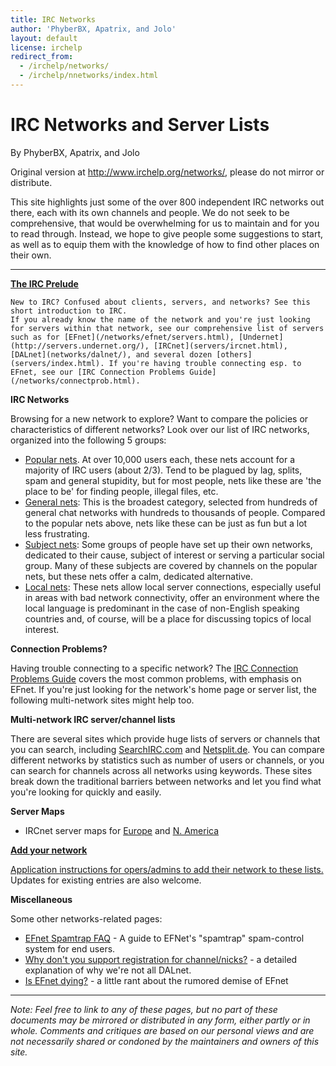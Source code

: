 ```yaml
---
title: IRC Networks
author: 'PhyberBX, Apatrix, and Jolo'
layout: default
license: irchelp
redirect_from:
  - /irchelp/networks/
  - /irchelp/nnetworks/index.html
---
```


# IRC Networks and Server Lists

By PhyberBX, Apatrix, and Jolo

Original version at <http://www.irchelp.org/networks/>, please do not mirror or distribute.

This site highlights just some of the over 800 independent IRC networks out there, each with its own channels and people. We do not seek to be comprehensive, that would be overwhelming for us to maintain and for you to read through. Instead, we hope to give people some suggestions to start, as well as to equip them with the knowledge of how to find other places on their own.

--------------------------------------------------------------------------------

**[The IRC Prelude](http://www.irchelp.org/irchelp/new2irc.html)**

```
New to IRC? Confused about clients, servers, and networks? See this short introduction to IRC.
If you already know the name of the network and you're just looking for servers within that network, see our comprehensive list of servers such as for [EFnet](/networks/efnet/servers.html), [Undernet](http://servers.undernet.org/), [IRCnet](servers/ircnet.html), [DALnet](networks/dalnet/), and several dozen [others](servers/index.html). If you're having trouble connecting esp. to EFnet, see our [IRC Connection Problems Guide](/networks/connectprob.html).
```

**IRC Networks**

Browsing for a new network to explore? Want to compare the policies or characteristics of different networks? Look over our list of IRC networks, organized into the following 5 groups:

- [Popular nets](/networks/popular.html). At over 10,000 users each, these nets account for a majority of IRC users (about 2/3). Tend to be plagued by lag, splits, spam and general stupidity, but for most people, nets like these are 'the place to be' for finding people, illegal files, etc.
- [General nets](/networks/general.html): This is the broadest category, selected from hundreds of general chat networks with hundreds to thousands of people. Compared to the popular nets above, nets like these can be just as fun but a lot less frustrating.
- [Subject nets](/networks/topical.html): Some groups of people have set up their own networks, dedicated to their cause, subject of interest or serving a particular social group. Many of these subjects are covered by channels on the popular nets, but these nets offer a calm, dedicated alternative.
- [Local nets](/networks/regional.html): These nets allow local server connections, especially useful in areas with bad network connectivity, offer an environment where the local language is predominant in the case of non-English speaking countries and, of course, will be a place for discussing topics of local interest.

**Connection Problems?**

Having trouble connecting to a specific network? The [IRC Connection Problems Guide](networks/connectprob.html) covers the most common problems, with emphasis on EFnet. If you're just looking for the network's home page or server list, the following multi-network sites might help too.

**Multi-network IRC server/channel lists**

There are several sites which provide huge lists of servers or channels that you can search, including [SearchIRC.com](http://searchirc.com/networks.php) and [Netsplit.de](http://irc.netsplit.de/networks/). You can compare different networks by statistics such as number of users or channels, or you can search for channels across all networks using keywords. These sites break down the traditional barriers between networks and let you find what you're looking for quickly and easily.

**Server Maps**

- IRCnet server maps for [Europe](http://www.ludd.luth.se/irc/map.html) and [N. America](http://www.ludd.luth.se/irc/usmap.html)

**[Add your network](addreq.html)**

[Application instructions for opers/admins to add their network to these lists.](/networksaddreq.html) Updates for existing entries are also welcome.

**Miscellaneous**

Some other networks-related pages:

- [EFnet Spamtrap FAQ](networks/efnet/spamtrap.html) - A guide to EFNet's "spamtrap" spam-control system for end users.
- [Why don't you support registration for channel/nicks?](/networks/noserv.html) - a detailed explanation of why we're not all DALnet.
- [Is EFnet dying?](/networks/efnet/efnetsux.html) - a little rant about the rumored demise of EFnet

--------------------------------------------------------------------------------

_Note: Feel free to link to any of these pages, but no part of these documents may be mirrored or distributed in any form, either partly or in whole. Comments and critiques are based on our personal views and are not necessarily shared or condoned by the maintainers and owners of this site._
